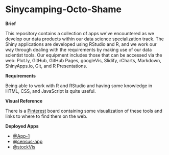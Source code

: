 Sinycamping-Octo-Shame
=======================

**Brief**

This repository contains a collection of apps we've encountered as we develop our data products within our data science specialization track. The Shiny applications are developed using RStudio and R, and we work our way through dealing with the requirements by making use of our data scientist tools. Our equipment includes those that can be accessed via the web: Plot.ly, GitHub, GitHub Pages, googleVis, Slidify, rCharts, Markdown, ShinyApps.io, Git, and R Presentations.

**Requirements**

Being able to work with R and RStudio and having some knowledge in HTML, CSS, and JavaScript is quite useful. 

**Visual Reference**

There is a [Pinterest](https://www.pinterest.com/ariesri1973/data-scientist-tools/) board containing some visualization of these tools and links to where to find them on the web. 

**Deployed Apps**

- [@App-1](https://ariesti.shinyapps.io/App-1)
- [@census-app](https://ariesti.shinyapps.io/census-app/)
- [@stockVis](https://ariesti.shinyapps.io/stockVis/)